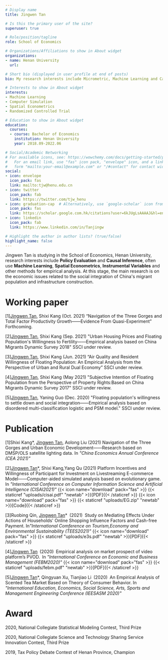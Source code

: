 ```yaml
---
# Display name
title: Jingwen Tan

# Is this the primary user of the site?
superuser: true

# Role/position/tagline
role: School of Economics

# Organizations/Affiliations to show in About widget
organizations:
- name: Henan University
  url: 

# Short bio (displayed in user profile at end of posts)
bio: My research interests include Micrometric, Machine Learning and Causal Inference

# Interests to show in About widget
interests:
- Machine Learning
- Computer Simulation
- Spatial Econometrics
- Randomized Controlled Trial

# Education to show in About widget
education:
  courses:
  - course: Bachelor of Economics
    institution: Henan University
    year: 2018.09-2022.06

# Social/Academic Networking
# For available icons, see: https://wowchemy.com/docs/getting-started/page-builder/#icons
#   For an email link, use "fas" icon pack, "envelope" icon, and a link in the
#   form "mailto:your-email@example.com" or "/#contact" for contact widget.
social:
- icon: envelope
  icon_pack: fas
  link: mailto:tjw@henu.edu.cn
- icon: twitter
  icon_pack: fab
  link: https://twitter.com/tjw_henu
- icon: graduation-cap  # Alternatively, use `google-scholar` icon from `ai` icon pack
  icon_pack: fas
  link: https://scholar.google.com.hk/citations?user=6kJUgLsAAAAJ&hl=en
- icon: linkedin
  icon_pack: fab
  link: https://www.linkedin.com/in/Tanjingw

# Highlight the author in author lists? (true/false)
highlight_name: false
---
```


Jingwen Tan is studying in the School of Economics, Henan University, research interests include <b>Policy Evaluation</b> and <b>Causal Inference</b>, often use <b>Machine Learning</b>, <b>Spatial Econometrics</b>, <b>Instrumental Variables</b> and other methods for empirical analysis. At this stage, the main research is on the economic issues related to the social integration of China's migrant population and infrastructure construction.



<h1>Working paper</h1>

[1]<u>Jingwen Tan</u>, Shixi Kang (Oct. 2021) “Navigation of the Three Gorges and Total Factor Productivity Growth——Evidence From Quasi-Experiment” Forthcoming.

[2]<u>Jingwen Tan</u>, Shixi Kang (Sep. 2021) "Urban Housing Prices and Floating Population's Willingness to Fertility——Empirical analysis based on China Migrants Dynamic Survey 2018" SSCI under review.

[3]<u>Jingwen Tan</u>, Shixi Kang (Jun. 2021) “Air Quality and Resident Willingness of Floating Population: An Empirical Analysis from the Perspective of Urban and Rural Dual Economy” SSCI under review.

[4]<u>Jingwen Tan</u>, Shixi Kang (May 2021) "Subjective Intention of Floating Population from the Perspective of Property Rights:Based on China Migrants Dynamic Survey 2017" SSCI under review.

[5]<u>Jingwen Tan</u>, Yaning Guo (Dec. 2020) "Floating population's willingness to settle down and social integration——Empirical analysis based on disordered multi-classification logistic and PSM model." SSCI under review.


<h1>Publication</h1>

[1]Shixi Kang*, <u>Jingwen Tan</u>, Aolong Liu (2021) Navigation of the Three Gorges and Urban Economic Development——Research based on DMSP/OLS satellite lighting data. In <i>"China Economics Annual Conference (CEA 2021)"</i>

[2]<u>Jingwen Tan</u>*, Shixi Kang,Yang Qu (2021) Platform Incentives and Willingness of Participant for Investment on Livestreaming E-commerce Model——Computer-aided simulated analysis based on evolutionary game. In <i>"International Conference on Computer Information Science and Artificial Intelligence (CISAI2021)"</i>
{{< icon name="download" pack="fas" >}} {{< staticref "uploads/cisai.pdf" "newtab" >}}[PDF]{{< /staticref >}}
{{< icon name="download" pack="fas" >}} {{< staticref "uploads/EG.zip" "newtab" >}}[Code]{{< /staticref >}}

[3]Ruobing Qin, <u>Jingwen Tan</u>* (2021) Study on Mediating Effects Under Actions of Households' Online Shopping Influence Factors and Cash-free Payment. In<i>"International Comference on Tourism,Economy and Environmental Sustainability (TEES2021)"</i>
{{< icon name="download" pack="fas" >}} {{< staticref "uploads/e3s.pdf" "newtab" >}}[PDF]{{< /staticref >}}

[4]<u>Jingwen Tan</u> (2020) Empirical analysis on market prospect of video platform’s PVOD. In <i>"International Conference on Economic and Business Management (FEBM2020)"</i>
{{< icon name="download" pack="fas" >}} {{< staticref "uploads/febm.pdf" "newtab" >}}[PDF]{{< /staticref >}}

[5]<u>Jingwen Tan</u>*, Qingyuan Xu, Tianjiao Li (2020) An Empirical Analysis of Scented Tea Market Based on Theory of Consumer Behavior. In <i>"International Education, Economics, Social Science, Arts, Sports and Management Engineering Conference (IEESASM 2020)"</i>



<h1>Award</h1>

2020, National Collegiate Statistical Modeling Contest, Third Prize

2020, National Collegiate Science and Technology Sharing Service Innovation Contest, Third Prize

2019, Tax Policy Debate Contest of Henan Province, Champion

